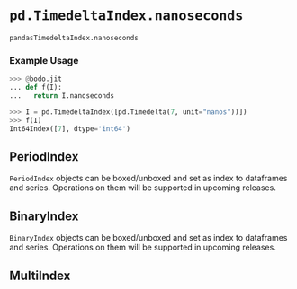 # `pd.TimedeltaIndex.nanoseconds`

`pandasTimedeltaIndex.nanoseconds`

### Example Usage

```py
>>> @bodo.jit
... def f(I):
...   return I.nanoseconds

>>> I = pd.TimedeltaIndex([pd.Timedelta(7, unit="nanos"))])
>>> f(I)
Int64Index([7], dtype='int64')
```

## PeriodIndex

`PeriodIndex` objects can be
boxed/unboxed and set as index to dataframes and series.
Operations on them will be supported in upcoming releases.

## BinaryIndex


`BinaryIndex` objects can be
boxed/unboxed and set as index to dataframes and series.
Operations on them will be supported in upcoming releases.

## MultiIndex

